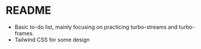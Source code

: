 # README

* Basic to-do list, mainly focusing on practicing turbo-streams and turbo-frames.
* Tailwind CSS for some design
